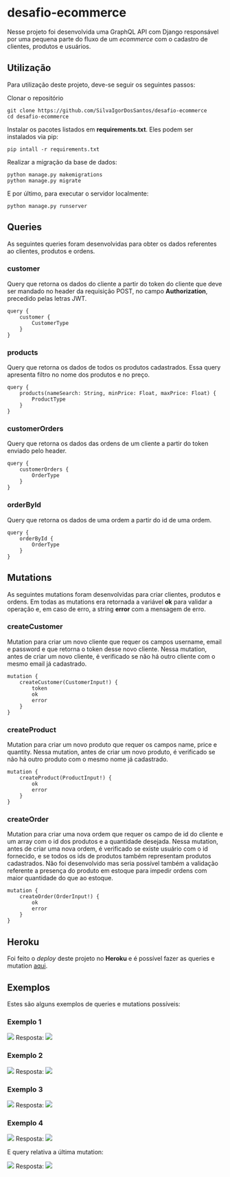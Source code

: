 # desafio-ecommerce

Nesse projeto foi desenvolvida uma GraphQL API com Django responsável por uma pequena parte do fluxo de um *ecommerce* com o cadastro de clientes, produtos e usuários.

## Utilização

Para utilização deste projeto, deve-se seguir os seguintes passos:

Clonar o repositório
    
    git clone https://github.com/SilvaIgorDosSantos/desafio-ecommerce
    cd desafio-ecommerce

Instalar os pacotes listados em **requirements.txt**. Eles podem ser instalados via pip:

    pip intall -r requirements.txt

Realizar a migração da base de dados:

    python manage.py makemigrations
    python manage.py migrate

E por último, para executar o servidor localmente:

    python manage.py runserver

## Queries

As seguintes queries foram desenvolvidas para obter os dados referentes ao clientes, produtos e ordens.

### customer

Query que retorna os dados do cliente a partir do token do cliente que deve ser mandado no header da requisição POST, no campo **Authorization**, precedido pelas letras JWT.

    query {
	    customer {
		    CustomerType
		}
	}

### products

Query que retorna os dados de todos os produtos cadastrados. Essa query apresenta filtro no nome dos produtos e no preço.

    query {
	    products(nameSearch: String, minPrice: Float, maxPrice: Float) {
		    ProductType
		}
	}

### customerOrders

Query que retorna os dados das ordens de um cliente a partir do token enviado pelo header.

    query {
	    customerOrders {
		    OrderType
		}
	}

### orderById

Query que retorna os dados de uma ordem a partir do id de uma ordem.

    query {
	    orderById {
		    OrderType
		}
	}

## Mutations

As seguintes mutations foram desenvolvidas para criar clientes, produtos e ordens. Em todas as mutations era retornada a variável **ok** para validar a operação e, em caso de erro, a string **error** com a mensagem de erro.

### createCustomer

Mutation para criar um novo cliente que requer os campos username, email e password e que retorna o token desse novo cliente. Nessa mutation, antes de criar um novo cliente, é verificado se não há outro cliente com o mesmo email já cadastrado.

    mutation {
	    createCustomer(CustomerInput!) {
		    token
		    ok
		    error
		}
	}

### createProduct

Mutation para criar um novo produto que requer os campos name, price e quantity. Nessa mutation, antes de criar um novo produto, é verificado se não há outro produto com o mesmo nome já cadastrado.

    mutation {
	    createProduct(ProductInput!) {
		    ok
		    error
		}
	}

### createOrder

Mutation para criar uma nova ordem que requer os campo de id do cliente e um array com o id dos produtos e a quantidade desejada. Nessa mutation, antes de criar uma nova ordem, é verificado se existe usuário com o id fornecido, e se todos os ids de produtos também representam produtos cadastrados.
Não foi desenvolvido mas seria possível também a validação referente a presença do produto em estoque para impedir ordens com maior quantidade do que ao estoque.

    mutation {
	    createOrder(OrderInput!) {
		    ok
		    error
		}
	}

## Heroku

Foi feito o *deploy* deste projeto no **Heroku** e é possível fazer as queries e mutation [aqui](https://secure-caverns-02969.herokuapp.com/graphql/).

## Exemplos

Estes são alguns exemplos de queries e mutations possíveis:

### Exemplo 1

![](./img/ex1.png)
Resposta:
![](./img/ex1r.png)

### Exemplo 2

![](./img/ex2.png)
Resposta:
![](./img/ex2r.png)

### Exemplo 3

![](./img/ex3.png)
Resposta:
![](./img/ex3r.png)

### Exemplo 4

![](./img/ex4.png)
Resposta:
![](./img/ex4r.png)

E query relativa a última mutation:

![](./img/ex5.png)
Resposta:
![](./img/ex5r.png)